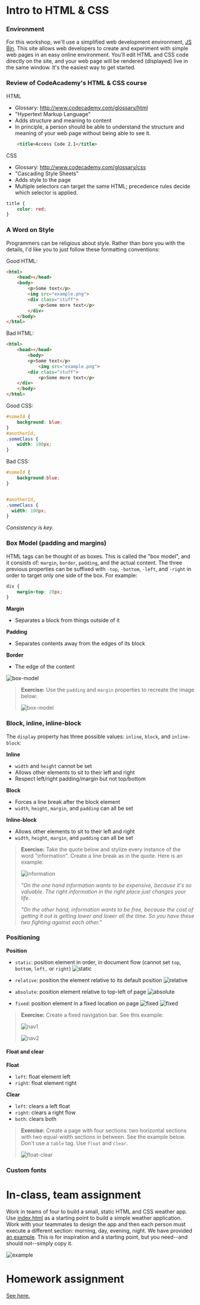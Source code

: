 # Intro to HTML & CSS

### Environment

For this workshop, we'll use a simplified web development environment, [JS Bin](http://jsbin.indetermi.net:3000). This site allows web developers to create and experiment
with simple web pages in an easy online environment. You'll edit HTML and CSS code directly on the site, and your web page will be rendered (displayed) live
in the same window. It's the easiest way to get started.

### Review of CodeAcademy's HTML & CSS course

HTML
- Glossary: http://www.codecademy.com/glossary/html
- "Hypertext Markup Language"
- Adds structure and meaning to content
- In principle, a person should be able to understand the structure and meaning of your web page without being able to see it.

```html
    <title>Access Code 2.1</title>
```

CSS
- Glossary: http://www.codecademy.com/glossary/css
- "Cascading Style Sheets"
- Adds style to the page
- Multiple selectors can target the same HTML; precedence rules decide which selector is applied.

```css
title {
    color: red;
}
```

### A Word on Style

Programmers can be religious about style. Rather than bore you with the details, I'd like you to just follow these formatting conventions:

Good HTML:
```html
<html>
    <head></head>
    <body>
        <p>Some text</p>
        <img src="example.png">
        <div class="stuff">
            <p>Some more text</p>
        </div>
    </body>
</html>
```

Bad HTML:
```html
<html>
    <head></head>
        <body>
        <p>Some text</p>
            <img src="example.png">
        <div class="stuff">
            <p>Some more text</p>
    </div>
    </body>
</html>

```

Good CSS:
```css
#someId {
    background: blue;
}
#anotherId,
.someClass {
    width: 100px;
}
```

Bad CSS:
```css
#someId {
    background:blue;
}


#anotherId,
.someClass {
  width: 100px;
}
```

*Consistency is key.*

### Box Model (padding and margins)

HTML tags can be thought of as boxes. This is called the "box model", and it consists of: `margin`, `border`, `padding`, and the actual content. The three previous properties can be suffixed with `-top`, `-bottom`, `-left`, and `-right` in order to target only one side of the box. For example:

```css
div {
    margin-top: 20px;
}
```

**Margin**
- Separates a block from things outside of it

**Padding**
- Separates contents away from the edges of its block

**Border**
- The edge of the content

![box-model](images/box-model1.png)

> **Exercise:** Use the `padding` and `margin` properties to recreate the image below:
>
> ![box-model](images/box-model2.png)

### Block, inline, inline-block

The `display` property has three possible values: `inline`, `block`, and `inline-block`:

**Inline**
- `width` and `height` cannot be set
- Allows other elements to sit to their left and right
- Respect left/right padding/margin but not top/bottom

**Block**
- Forces a line break after the block element
- `width`, `height`, `margin`, and `padding` can all be set

**Inline-block**
- Allows other elements to sit to their left and right
- `width`, `height`, `margin`, and `padding` can all be set

> **Exercise:** Take the quote below and stylize every instance of the word "information". Create a line break as in the quote. Here is an example:
>
> ![information](images/information.png)
>
> *"On the one hand information wants to be expensive, because it's so valuable. The right information in the right place just changes your life.*
>
> *"On the other hand, information wants to be free, because the cost of getting it out is getting lower and lower all the time. So you have these two fighting against each other."*

### Positioning

**Position**
- `static`: position element in order, in document flow (cannot set `top`, `bottom`, `left,` or `right`)
  ![static](images/static.png)

- `relative`: position the element relative to its default position
  ![relative](images/relative.png)

- `absolute`: position element relative to top-left of page
  ![absolute](images/absolute.png)

- `fixed`: position element in a fixed location on page
  ![fixed](images/fixed1.png)
  ![fixed](images/fixed2.png)

> **Exercise:** Create a fixed navigation bar. See this example:
>
> ![nav1](images/nav1.png)
>
> ![nav2](images/nav2.png)

#### Float and clear

**Float**
- `left`: float element left
- `right`: float element right

**Clear**
- `left`: clears a left float
- `right`: clears a right flow
- `both`: clears both

> **Exercise:** Create a page with four sections: two horizontal sections with two equal-width sections in between. See the example below. Don't use a `table` tag. Use `float` and `clear`.
>
> ![float-clear](images/float-clear.png)

### Custom fonts

# In-class, team assignment

Work in teams of four to build a small, static HTML and CSS weather app. Use [index.html](weather-app/index.html) as a starting point to build a simple weather application. Work with your teammates to design the app and then each person must execute a different section: morning, day, evening, night. We have provided [an example](weather-app/example). This is for inspiration and a starting point, but you need--and should not--simply copy it.

![example](weather-app/example/example.png)


# Homework assignment
[See here.](assignment.md)
